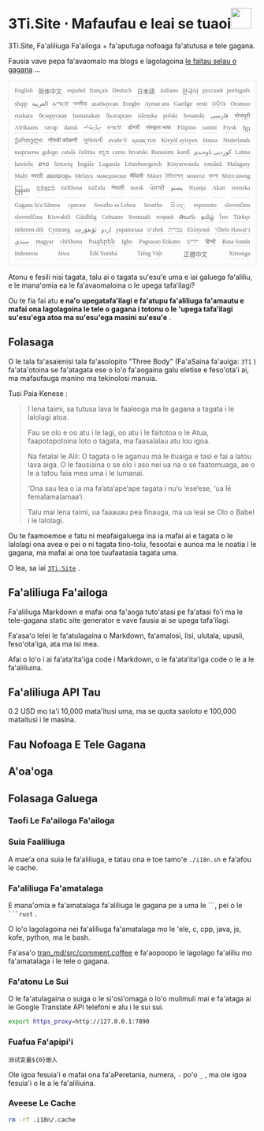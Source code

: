 <h1 style="justify-content:space-between">3Ti.Site ⋅ Mafaufau e leai se tuaoi<img src="//i-01.eu.org/3Ti/logo.svg" style="user-select:none;margin-top:-1px;width:42px"></h1>

3Ti.Site, Fa'aliliuga Fa'ailoga + fa'aputuga nofoaga fa'atutusa e tele gagana.

Fausia vave pepa faʻavaomalo ma blogs e lagolagoina [le faitau selau o gagana](https://github.com/i18n-site/node/blob/main/lang/src/index.js) ...

<pre class="langli" style="display:flex;flex-wrap:wrap;background:transparent;border:1px solid #eee;font-size:12px;box-shadow:0 0 3px inset #eee;padding:12px 5px 4px 12px;justify-content:space-between;"><style>pre.langli i{font-weight:300;font-family:s;margin-right:7px;margin-bottom:8px;font-style:normal;color:#666;border-bottom:1px dashed #ccc;}</style><i>English</i><i> 简体中文 </i><i>español</i><i>français</i><i>Deutsch</i><i> 日本語 </i><i>italiano</i><i>한국어</i><i>русский</i><i>português</i><i>shqip</i><i>‫العربية‬</i><i>አማርኛ</i><i>অসমীয়া</i><i>azərbaycan</i><i>Eʋegbe</i><i>Aymar aru</i><i>Gaeilge</i><i>eesti</i><i>ଓଡ଼ିଆ</i><i>Oromoo</i><i>euskara</i><i>беларуская</i><i>bamanakan</i><i>български</i><i>íslenska</i><i>polski</i><i>bosanski</i><i>‫فارسی‬</i><i>भोजपुरी</i><i>Afrikaans</i><i>татар</i><i>dansk</i><i>‫ދިވެހިބަސް‬</i><i>ትግርኛ</i><i>डोगरी</i><i>संस्कृत भाषा</i><i>Filipino</i><i>suomi</i><i>Frysk</i><i>ខ្មែរ</i><i>ქართული</i><i>गोंयची कोंकणी</i><i>ગુજરાતી</i><i>avañe’ẽ</i><i>қазақ тілі</i><i>Kreyòl ayisyen</i><i>Hausa</i><i>Nederlands</i><i>кыргызча</i><i>galego</i><i>català</i><i>čeština</i><i>ಕನ್ನಡ</i><i>corsu</i><i>hrvatski</i><i>Runasimi</i><i>kurdî</i><i>‫کوردیی ناوەندی‬</i><i>Latina</i><i>latviešu</i><i>ລາວ</i><i>lietuvių</i><i>lingála</i><i>Luganda</i><i>Lëtzebuergesch</i><i>Kinyarwanda</i><i>română</i><i>Malagasy</i><i>Malti</i><i>मराठी</i><i>മലയാളം</i><i>Melayu</i><i>македонски</i><i>मैथिली</i><i>Māori</i><i>মৈতৈলোন্</i><i>монгол</i><i>বাংলা</i><i>Mizo ṭawng</i><i>မြန်မာ</i><i>𞄀𞄄𞄰𞄩𞄍𞄜𞄰</i><i>IsiXhosa</i><i>isiZulu</i><i>नेपाली</i><i>norsk</i><i>ਪੰਜਾਬੀ</i><i>‫پښتو‬</i><i>Nyanja</i><i>Akan</i><i>svenska</i><i>Gagana fa'a Sāmoa</i><i>српски</i><i>Sesotho sa Leboa</i><i>Sesotho</i><i>සිංහල</i><i>esperanto</i><i>slovenčina</i><i>slovenščina</i><i>Kiswahili</i><i>Gàidhlig</i><i>Cebuano</i><i>Soomaali</i><i>тоҷикӣ</i><i>తెలుగు</i><i>தமிழ்</i><i>ไทย</i><i>Türkçe</i><i>türkmen dili</i><i>Cymraeg</i><i>‫ئۇيغۇرچە‬</i><i>‫اردو‬</i><i>українська</i><i>o‘zbek</i><i>‫עברית‬</i><i>Ελληνικά</i><i>ʻŌlelo Hawaiʻi</i><i>‫سنڌي‬</i><i>magyar</i><i>chiShona</i><i>հայերեն</i><i>Igbo</i><i>Pagsasao Ilokano</i><i>‫ייִדיש‬</i><i>हिन्दी</i><i>Basa Sunda</i><i>Indonesia</i><i>Jawa</i><i>Èdè Yorùbá</i><i>Tiếng Việt</i><i> 正體中文 </i><i>Xitsonga</i></pre>

Atonu e fesili nisi tagata, talu ai o tagata suʻesuʻe uma e iai galuega faʻaliliu, e le manaʻomia ea le faʻavaomaloina o le upega tafaʻilagi?

Ou te fia fai atu **e na'o upegatafa'ilagi e fa'atupu fa'aliliuga fa'amautu e mafai ona lagolagoina le tele o gagana i totonu o le 'upega tafa'ilagi su'esu'ega atoa ma su'esu'ega masini su'esu'e** .

## Folasaga

O le tala fa'asaienisi tala fa'asolopito &quot;Three Body&quot; (Fa'aSaina fa'auiga: `3Tǐ` ) fa'ata'otoina se fa'atagata ese o lo'o fa'aogaina galu eletise e feso'ota'i ai, ma mafaufauga manino ma tekinolosi manuia.

Tusi Paia·Kenese :

> I lena taimi, sa tutusa lava le faaleoga ma le gagana a tagata i le lalolagi atoa.
>
> Fau se olo e oo atu i le lagi, oo atu i le faitotoa o le Atua, faapotopotoina loto o tagata, ma faasalalau atu lou igoa.
>
> Na fetalai le Alii: O tagata o le aganuu ma le ituaiga e tasi e fai a latou lava aiga. O le fausiaina o se olo i aso nei ua na o se faatomuaga, ae o le a tatou faia mea uma i le lumanai.
>
> ‘Ona sau lea o ia ma fa‘ata‘ape‘ape tagata i nu‘u ‘ese‘ese, ‘ua lē femalamalamaa‘i.
>
> Talu mai lena taimi, ua faaauau pea finauga, ma ua leai se Olo o Babel i le lalolagi.

Ou te faamoemoe e fatu ni meafaigaluega ina ia mafai ai e tagata o le lalolagi ona avea e pei o ni tagata tino-tolu, fesootai e aunoa ma le noatia i le gagana, ma mafai ai ona toe tuufaatasia tagata uma.

O lea, sa iai [`3Ti.Site`](//3Ti.Site) .

## Fa'aliliuga Fa'ailoga

Fa'aliliuga Markdown e mafai ona fa'aoga tuto'atasi pe fa'atasi fo'i ma le tele-gagana static site generator e vave fausia ai se upega tafa'ilagi.

Faʻasaʻo lelei le faʻatulagaina o Markdown, faʻamalosi, lisi, ulutala, upusii, fesoʻotaʻiga, ata ma isi mea.

Afai o loʻo i ai faʻataʻitaʻiga code i Markdown, o le faʻataʻitaʻiga code o le a le faʻaliliuina.

## Fa'aliliuga API Tau

0.2 USD mo ta'i 10,000 mata'itusi uma, ma se quota saoloto e 100,000 mataitusi i le masina.

## Fau Nofoaga E Tele Gagana

## A'oa'oga

## Folasaga Galuega

### Taofi Le Fa'ailoga Fa'ailoga

### Suia Faaliliuga

A maeʻa ona suia le faʻaliliuga, e tatau ona e toe tamoʻe `./i18n.sh` e faʻafou le cache.

### Fa'aliliuga Fa'amatalaga

E mana'omia e fa'amatalaga fa'aliliuga le gagana pe a uma le \```, pei o le ` ```rust` .

O lo'o lagolagoina nei fa'aliliuga fa'amatalaga mo le 'ele, c, cpp, java, js, kofe, python, ma le bash.

Fa'asa'o [tran_md/src/comment.coffee](https://github.com/i18n-site/node/blob/main/tran_md/src/comment.coffee) e fa'aopoopo le lagolago fa'aliliu mo fa'amatalaga i le tele o gagana.

### Fa'atonu Le Sui

O le fa'atulagaina o suiga o le si'osi'omaga o lo'o mulimuli mai e fa'ataga ai le Google Translate API telefoni e alu i le sui sui.

```bash
export https_proxy=http://127.0.0.1:7890
```

### Fuafua Fa'apipi'i

```
测试变量${0}嵌入
```

Ole igoa fesuia'i e mafai ona fa'aPeretania, numera, `-` po'o `_` , ma ole igoa fesuia'i o le a le fa'aliliuina.

### Aveese Le Cache

```bash
rm -rf .i18n/.cache
```
